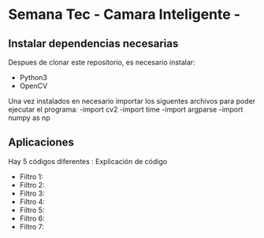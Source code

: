 # Semana Tec - Camara Inteligente -

## Instalar dependencias necesarias

Despues de clonar este repositorio, es necesario instalar:

- Python3
- OpenCV

Una vez instalados en necesario importar los siguentes archivos para poder ejecutar el programa:
-import cv2
-import time
-import argparse
-import numpy as np

## Aplicaciones

Hay 5 códigos diferentes :
Explicación de código
- Filtro 1:
- Filtro 2:
- Filtro 3:
- Filtro 4:
- Filtro 5:
- Filtro 6:
- Filtro 7:
